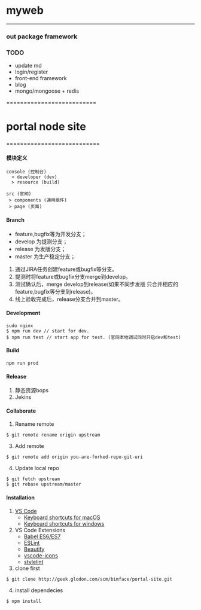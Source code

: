 # myweb
-------
### out package framework

### TODO

- update md
- login/register
- front-end framework
- blog
- mongo/mongoose + redis

==========================


# portal node site
===========================

#### 模块定义

```
console (控制台)
  > developer (dev)
  > resource (build)

src (官网)
 > components (通用组件)
 > page (页面)
```
#### Branch
- feature,bugfix等为开发分支；
- develop 为提测分支；
- release 为发版分支；
- master 为生产稳定分支；

1. 通过JIRA任务创建feature或bugfix等分支。
2. 提测时将feature或bugfix分支merge到develop。
3. 测试确认后，merge develop到release(如果不同步发版 只合并相应的feature,bugfix等分支到release)。 
4. 线上验收完成后，release分支合并到master。

#### Development
```
sudo nginx
$ npm run dev // start for dev.
$ npm run test // start app for test. (官网本地调试同时开启dev和test)
```

#### Build
```shell
npm run prod
```

#### Release
1. 静态资源bops
2. Jekins

#### Collaborate
1. Rename remote
```
$ git remote rename origin upstream
```
3. Add remote 
```
$ git remote add origin you-are-forked-repo-git-uri
```
4. Update local repo
```
$ git fetch upstream
$ git rebase upstream/master
```

#### Installation
1. [VS Code](https://code.visualstudio.com/)
    - [Keyboard shortcuts for macOS](https://code.visualstudio.com/shortcuts/keyboard-shortcuts-macos.pdf)
    - [Keyboard shortcuts for windows](https://code.visualstudio.com/shortcuts/keyboard-shortcuts-windows.pdf)
2. VS Code Extensions
    - [Babel ES6/ES7](https://marketplace.visualstudio.com/items?itemName=dzannotti.vscode-babel-coloring)
    - [ESLint](https://marketplace.visualstudio.com/items?itemName=dbaeumer.vscode-eslint)
    - [Beautify](https://marketplace.visualstudio.com/items?itemName=HookyQR.beautify0)
    - [vscode-icons](https://marketplace.visualstudio.com/items?itemName=robertohuertasm.vscode-icons)
    - [stylelint](https://marketplace.visualstudio.com/items?itemName=shinnn.stylelint)
3. clone first
```shell
$ git clone http://geek.glodon.com/scm/bimface/portal-site.git
```
4. install dependecies
```shell
$ npm install 
```